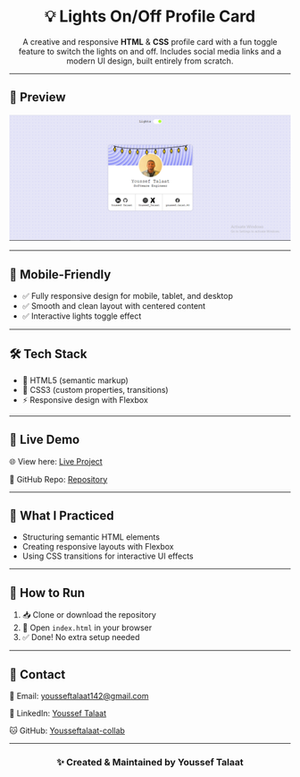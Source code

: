 <h1 align="center">💡 Lights On/Off Profile Card</h1>

<p align="center">
A creative and responsive <strong>HTML</strong> & <strong>CSS</strong> profile card with a fun toggle feature to switch the lights on and off. Includes social media links and a modern UI design, built entirely from scratch.
</p>

<hr>

<h2>📸 Preview</h2>
<div align="center">
  <img src="./screenshoot.png" width="800" alt="Lights On/Off Profile Card Preview"/>
</div>

<hr>

<h2>📱 Mobile-Friendly</h2>
<ul>
  <li>✅ Fully responsive design for mobile, tablet, and desktop</li>
  <li>✅ Smooth and clean layout with centered content</li>
  <li>✅ Interactive lights toggle effect</li>
</ul>

<hr>

<h2>🛠️ Tech Stack</h2>
<ul>
  <li>🧱 HTML5 (semantic markup)</li>
  <li>🎨 CSS3 (custom properties, transitions)</li>
  <li>⚡ Responsive design with Flexbox</li>
</ul>

<hr>

<h2>🚀 Live Demo</h2>

<p>🌐 View here: <a href="https://your-github-username.github.io/lights-on-off-profile-card/" target="_blank">Live Project</a></p>
<p>📂 GitHub Repo: <a href="https://github.com/your-github-username/lights-on-off-profile-card" target="_blank">Repository</a></p>

<hr>

<h2>🧠 What I Practiced</h2>
<ul>
  <li>Structuring semantic HTML elements</li>
  <li>Creating responsive layouts with Flexbox</li>
  <li>Using CSS transitions for interactive UI effects</li>
</ul>

<hr>

<h2>🧪 How to Run</h2>
<ol>
  <li>📥 Clone or download the repository</li>
  <li>📂 Open <code>index.html</code> in your browser</li>
  <li>✅ Done! No extra setup needed</li>
</ol>

<hr>

<h2>💬 Contact</h2>

<p>📧 Email: <a href="mailto:yousseftalaat142@gmail.com">yousseftalaat142@gmail.com</a></p>
<p>🔗 LinkedIn: <a href="https://www.linkedin.com/in/youssef-talaat-1aa2671b3/">Youssef Talaat</a></p>
<p>🐱 GitHub: <a href="https://github.com/Yousseftalaat-collab">Yousseftalaat-collab</a></p>

---

<h3 align="center">✨ Created & Maintained by <strong>Youssef Talaat</strong></h3>
